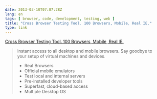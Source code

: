 ```yaml
---
date: 2013-03-10T07:07:28Z
lang: en
tags: [ browser, code, development, testing, web ]
title: "Cross Browser Testing Tool. 100 Browsers, Mobile, Real IE."
type: link
---
```


[Cross Browser Testing Tool. 100 Browsers, Mobile, Real
IE.](http://www.browserstack.com/)

> Instant access to all desktop and mobile browsers. Say goodbye to your
> setup of virtual machines and devices.
>
> -   Real Browsers
> -   Official mobile emulators
> -   Test local and internal servers
> -   Pre-installed developer tools
> -   Superfast, cloud-based access
> -   Multiple Desktop OS

